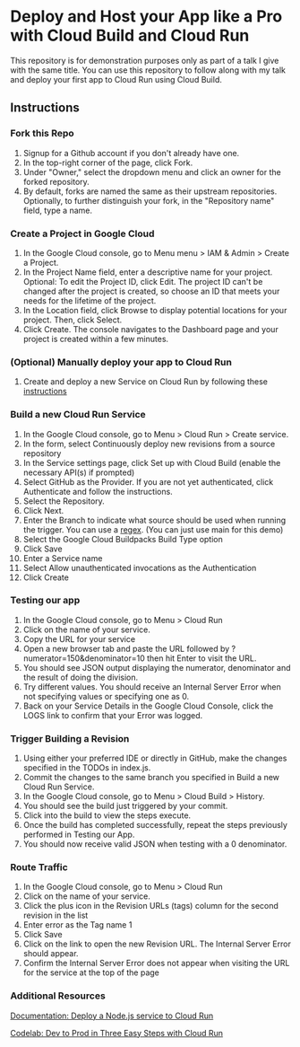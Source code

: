 # Deploy and Host your App like a Pro with Cloud Build and Cloud Run

This repository is for demonstration purposes only as part of a talk I give with the same title. You can use this repository to follow along with my talk and deploy your first app to Cloud Run using Cloud Build.



## Instructions

### Fork this Repo
1. Signup for a Github account if you don't already have one.
2. In the top-right corner of the page, click Fork.
3. Under "Owner," select the dropdown menu and click an owner for the forked repository.
4. By default, forks are named the same as their upstream repositories. Optionally, to further distinguish your fork, in the "Repository name" field, type a name.

### Create a Project in Google Cloud
1. In the Google Cloud console, go to Menu menu > IAM & Admin > Create a Project.
2. In the Project Name field, enter a descriptive name for your project.
Optional: To edit the Project ID, click Edit. The project ID can't be changed after the project is created, so choose an ID that meets your needs for the lifetime of the project.
3. In the Location field, click Browse to display potential locations for your project. Then, click Select.
4. Click Create. The console navigates to the Dashboard page and your project is created within a few minutes.

### (Optional) Manually deploy your app to Cloud Run
1. Create and deploy a new Service on Cloud Run by following these [instructions](https://cloud.google.com/run/docs/deploying)

### Build a new Cloud Run Service
1. In the Google Cloud console, go to Menu > Cloud Run > Create service.
2. In the form, select Continuously deploy new revisions from a source repository
3. In the Service settings page, click Set up with Cloud Build (enable the necessary API(s) if prompted)
4. Select GitHub as the Provider. If you are not yet authenticated, click Authenticate and follow the instructions.
5. Select the Repository.
6. Click Next.
7. Enter the Branch to indicate what source should be used when running the trigger. You can use a [regex](https://github.com/google/re2/wiki/Syntax). (You can just use main for this demo)
8. Select the Google Cloud Buildpacks Build Type option
9. Click Save
10. Enter a Service name
11. Select Allow unauthenticated invocations as the Authentication
12. Click Create

### Testing our app
1. In the Google Cloud console, go to Menu > Cloud Run
2. Click on the name of your service.
3. Copy the URL for your service
4. Open a new browser tab and paste the URL followed by ?numerator=150&denominator=10 then hit Enter to visit the URL.
5. You should see JSON output displaying the numerator, denominator and the result of doing the division.
6. Try different values. You should receive an Internal Server Error when not specifying values or specifying one as 0.
7. Back on your Service Details in the Google Cloud Console, click the LOGS link to confirm that your Error was logged.

### Trigger Building a Revision
1. Using either your preferred IDE or directly in GitHub, make the changes specified in the TODOs in index.js.  
2. Commit the changes to the same branch you specified in Build a new Cloud Run Service.
3. In the Google Cloud console, go to Menu > Cloud Build > History.
4. You should see the build just triggered by your commit.
5. Click into the build to view the steps execute.
6. Once the build has completed successfully, repeat the steps previously performed in Testing our App.
7. You should now receive valid JSON when testing with a 0 denominator.

### Route Traffic
1. In the Google Cloud console, go to Menu > Cloud Run
2. Click on the name of your service.
3. Click the plus icon in the Revision URLs (tags) column for the second revision in the list
4. Enter error as the Tag name 1
5. Click Save
6. Click on the link to open the new Revision URL. The Internal Server Error should appear.
7. Confirm the Internal Server Error does not appear when visiting the URL for the service at the top of the page




### Additional Resources

[Documentation: Deploy a Node.js service to Cloud Run](https://cloud.google.com/run/docs/quickstarts/build-and-deploy/deploy-nodejs-service)

[Codelab: Dev to Prod in Three Easy Steps with Cloud Run](https://codelabs.developers.google.com/codelabs/cloud-run-dev2prod)